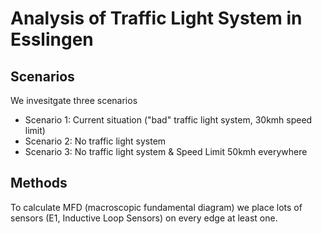 # Analysis of Traffic Light System in Esslingen

## Scenarios
We invesitgate three scenarios

- Scenario 1: Current situation ("bad" traffic light system, 30kmh speed limit)
- Scenario 2: No traffic light system
- Scenario 3: No traffic light system & Speed Limit 50kmh everywhere


## Methods
To calculate MFD (macroscopic fundamental diagram) we place lots of sensors (E1, Inductive Loop Sensors) on every edge at least one.